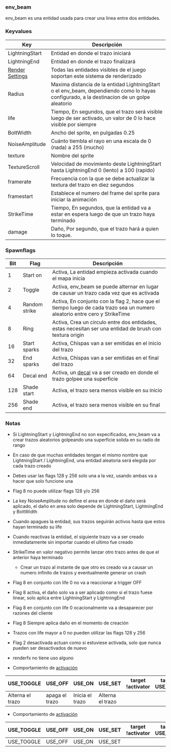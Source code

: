 ### env_beam

env_beam es una entidad usada para crear una linea entre dos entidades.

### Keyvalues

| Key | Descripción |
|-----|-------------|
| LightningStart | Entidad en donde el trazo iniciará
| LightningEnd | Entidad en donde el trazo finalizará
| [Render Settings](render_settings_spanish.md) | Todas las entidades visibles de el juego soportan este sistema de renderizado
| Radius | Maxima distancia de la entidad LightningStart o el env_beam, dependiendo como lo hayas configurado, a la destinacion de un golpe aleatorio
| life | Tiempo, En segundos, que el trazo será visible luego de ser activado, un valor de 0 lo hace visible por siempre
| BoltWidth | Ancho del sprite, en pulgadas 0.25
| NoiseAmplitude | Cuánto tiembla el rayo en una escala de 0 (nada) a 255 (mucho)
| texture | Nombre del sprite
| TextureScroll | Velocidad de movimiento deste LightningStart hasta LightningEnd 0 (lento) a 100 (rapido)
| framerate | Frecuencia con la que se debe actualizar la textura del trazo en diez segundos
| framestart | Establece el numero del frame del sprite para iniciar la animación
| StrikeTime | Tiempo, En segundos, que la entidad va a estar en espera luego de que un trazo haya terminado
| damage | Daño, Por segundo, que el trazo hará a quien lo toque.

### Spawnflags

| Bit | Flag | Descripción |
|-----|------|-------------|
| 1 | Start on | Activa, La entidad empieza activada cuando el mapa inicia
| 2 | Toggle | Activa, env_beam se puede alternar en lugar de causar un trazo cada vez que es activada
| 4 | Random strike | Activa, En conjunto con la flag 2, hace que el tiempo luego de cada trazo sea un numero aleatorio entre cero y StrikeTime
| 8 | Ring | Activa, Crea un circulo entre dos entidades, estas necesitan ser una entidad de brush con textura origin
| 16 | Start sparks | Activa, Chispas van a ser emitidas en el inicio del trazo 
| 32 | End sparks | Activa, Chispas van a ser emitidas en el final del trazo 
| 64 | Decal end | Activa, un [decal](decals_spanish.md) va a ser creado en donde el trazo golpee una superficie 
| 128 | Shade start | Activa, el trazo sera menos visible en su inicio
| 256 | Shade end | Activa, el trazo sera menos visible en su final

### Notas 

- Si LightningStart y LightningEnd no son expecificados, env_beam va a crear trazos aleatorios golpeando una superficie solida en su radio de rango

- En caso de que muchas entidades tengan el mismo nombre que LightningStart / LightningEnd, una entidad aleatoria será elegida por cada trazo creado

- Debes usar las flags 128 y 256 solo una a la vez, usando ambas va a hacer que solo funcione una

- Flag 8 no puede utilizar flags 128 y/o 256

- La key NoiseAmplitude no define el area en donde el daño será aplicado, el daño en area solo depende de LightningStart, LightningEnd y BoltWidth

- Cuando apagues la entidad, sus trazos seguirán activos hasta que estos hayan terminado su life

- Cuando reactivas la entidad, el siguiente trazo va a ser creado inmediatamente sin importar cuando el ultimo fue creado

- StrikeTime en valor negativo permite lanzar otro trazo antes de que el anterior haya terminado
	- Crear un trazo al instante de que otro es creado va a causar un numero infinito de trazos y eventualmente generar un crash

- Flag 8 en conjunto con life 0 no va a reaccionar a trigger OFF

- Flag 8 activa, el daño solo va a ser aplicado como si el trazo fuese linear, solo aplica entre LightningStart y LightningEnd

- Flag 8 en conjunto con life 0 ocacionalmente va a desaparecer por razones del cliente

- Flag 8 Siempre aplica daño en el momento de creación

- Trazos con life mayor a 0 no pueden utilizar las flags 128 y 256

- Flag 2 desactivada actuan como si estuviese activada, solo que nunca pueden ser desactivados de nuevo

- renderfx no tiene uso alguno

- Comportamiento de [activación](triggering_system_english.md)

| USE_TOGGLE | USE_OFF | USE_ON | USE_SET | target !activator | target USE_TYPE |
|------------|---------|--------|---------|------------|--------|
| Alterna el trazo | apaga el trazo | Inicia el trazo | Alterna el trazo |  |  |


- Comportamiento de [activación](triggering_system_english.md)

| USE_TOGGLE | USE_OFF | USE_ON | USE_SET | target !activator | target USE_TYPE |
|------------|---------|--------|---------|------------|--------|
| USE_TOGGLE | USE_OFF | USE_ON | USE_SET |  |  |